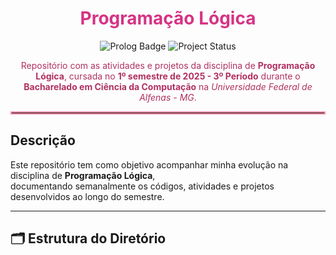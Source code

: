 
<h1 align="center" style="color:#D63384;">Programação Lógica</h1>

<p align="center">
  <img loading="lazy" alt="Prolog Badge" src="https://img.shields.io/badge/Prolog-%23f78da7?style=flat-square&logo=prolog&logoColor=white">
  <img loading="lazy" alt="Project Status" src="https://img.shields.io/badge/Status-Cursando-ffb6c1?style=flat-square&labelColor=#ffc0cb&color=#ff69b4">
</p>

<p align="center" style="color:#b03060;">
  Repositório com as atividades e projetos da disciplina de <b>Programação Lógica</b>,  
  cursada no <b>1º semestre de 2025 - 3º Período</b> durante o <strong>Bacharelado em Ciência da Computação</strong>  
  na <em>Universidade Federal de Alfenas - MG</em>.
</p>

<hr style="border: 2px solid #f78da7;"/>

## Descrição

Este repositório tem como objetivo acompanhar minha evolução na disciplina de **Programação Lógica**,  
documentando semanalmente os códigos, atividades e projetos desenvolvidos ao longo do semestre.

---

## 🗂️ Estrutura do Diretório
